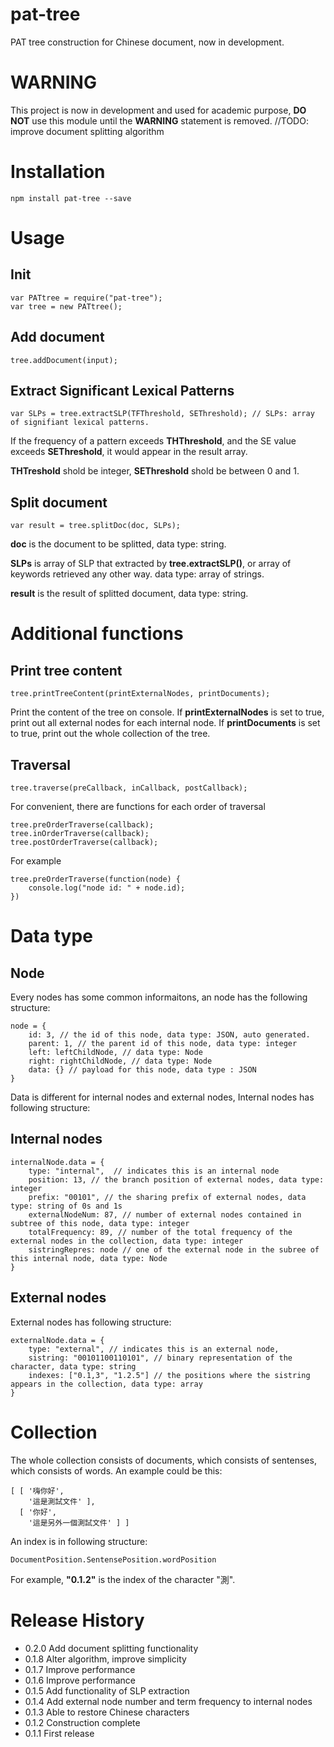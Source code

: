 pat-tree
========

PAT tree construction for Chinese document, now in development.

# WARNING

This project is now in development and used for academic purpose,
**DO NOT** use this module until the **WARNING** statement is removed.
//TODO: improve document splitting algorithm


# Installation

	npm install pat-tree --save


# Usage


## Init

	var PATtree = require("pat-tree");
	var tree = new PATtree();

## Add document

	tree.addDocument(input);

## Extract Significant Lexical Patterns

	var SLPs = tree.extractSLP(TFThreshold, SEThreshold); // SLPs: array of signifiant lexical patterns.

If the frequency of a pattern exceeds **THThreshold**, 
and the SE value exceeds **SEThreshold**, it would appear in the result array.

**THTreshold** shold be integer, **SEThreshold** shold be between 0 and 1.

## Split document

	var result = tree.splitDoc(doc, SLPs); 

**doc** is the document to be splitted, data type: string.

**SLPs** is array of SLP that extracted by **tree.extractSLP()**, or array of keywords retrieved any other way.
    data type: array of strings.
    
**result** is the result of splitted document, data type: string.


# Additional functions

## Print tree content

	tree.printTreeContent(printExternalNodes, printDocuments);

Print the content of the tree on console.
If **printExternalNodes** is set to true, print out all external nodes for each internal node.
If **printDocuments** is set to true, print out the whole collection of the tree.

## Traversal

	tree.traverse(preCallback, inCallback, postCallback);

For convenient, there are functions for each order of traversal

	tree.preOrderTraverse(callback);
	tree.inOrderTraverse(callback);
	tree.postOrderTraverse(callback);

For example

	tree.preOrderTraverse(function(node) {
		console.log("node id: " + node.id);
	})

# Data type

## Node

Every nodes has some common informaitons, an node has the following structure:

	node = {
		id: 3, // the id of this node, data type: JSON, auto generated.
		parent: 1, // the parent id of this node, data type: integer
		left: leftChildNode, // data type: Node 
		right: rightChildNode, // data type: Node
		data: {} // payload for this node, data type : JSON
	}

Data is different for internal nodes and external nodes,
Internal nodes has following structure:
	
## Internal nodes

	internalNode.data = {
		type: "internal",  // indicates this is an internal node
		position: 13, // the branch position of external nodes, data type: integer
		prefix: "00101", // the sharing prefix of external nodes, data type: string of 0s and 1s
		externalNodeNum: 87, // number of external nodes contained in subtree of this node, data type: integer
		totalFrequency: 89, // number of the total frequency of the external nodes in the collection, data type: integer
		sistringRepres: node // one of the external node in the subree of this internal node, data type: Node
	}

## External nodes

External nodes has following structure:

	externalNode.data = {
		type: "external", // indicates this is an external node,
		sistring: "00101100110101", // binary representation of the character, data type: string
		indexes: ["0.1,3", "1.2.5"] // the positions where the sistring appears in the collection, data type: array
	}

# Collection

The whole collection consists of documents, which consists of sentenses, which consists of words.
An example could be this:

	[ [ '嗨你好',
    	'這是測試文件' ],
  	  [ '你好',
    	'這是另外一個測試文件' ] ]

An index is in following structure:

	DocumentPosition.SentensePosition.wordPosition

For example, **"0.1.2"** is the index of the character "測".

# Release History

* 0.2.0 Add document splitting functionality
* 0.1.8 Alter algorithm, improve simplicity
* 0.1.7 Improve performance
* 0.1.6 Improve performance
* 0.1.5 Add functionality of SLP extraction
* 0.1.4 Add external node number and term frequency to internal nodes
* 0.1.3 Able to restore Chinese characters
* 0.1.2 Construction complete
* 0.1.1 First release

